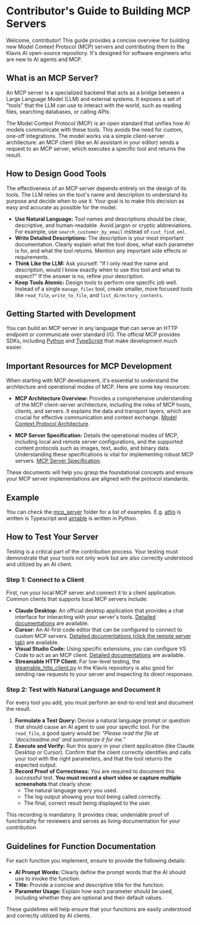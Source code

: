 # Contributor's Guide to Building MCP Servers

Welcome, contributor! This guide provides a concise overview for building new Model Context Protocol (MCP) servers and contributing them to the Klavis AI open-source repository. It's designed for software engineers who are new to AI agents and MCP.

## What is an MCP Server?

An MCP server is a specialized backend that acts as a bridge between a Large Language Model (LLM) and external systems. It exposes a set of "tools" that the LLM can use to interact with the world, such as reading files, searching databases, or calling APIs.

The Model Context Protocol (MCP) is an open standard that unifies how AI models communicate with these tools. This avoids the need for custom, one-off integrations. The model works via a simple client-server architecture: an MCP client (like an AI assistant in your editor) sends a request to an MCP server, which executes a specific tool and returns the result.

## How to Design Good Tools

The effectiveness of an MCP server depends entirely on the design of its tools. The LLM relies on the tool's name and description to understand its purpose and decide when to use it. Your goal is to make this decision as easy and accurate as possible for the model.

*   **Use Natural Language:** Tool names and descriptions should be clear, descriptive, and human-readable. Avoid jargon or cryptic abbreviations. For example, use `search_customer_by_email` instead of `cust_find_eml`.
*   **Write Detailed Descriptions:** The description is your most important documentation. Clearly explain what the tool does, what each parameter is for, and what the tool returns. Mention any important side effects or requirements.
*   **Think Like the LLM:** Ask yourself: "If I only read the name and description, would I know exactly when to use this tool and what to expect?" If the answer is no, refine your description.
*   **Keep Tools Atomic:** Design tools to perform one specific job well. Instead of a single `manage_files` tool, create smaller, more focused tools like `read_file`, `write_to_file`, and `list_directory_contents`.

## Getting Started with Development

You can build an MCP server in any language that can serve an HTTP endpoint or communicate over standard I/O. The official MCP provides SDKs, including [Python](https://github.com/modelcontextprotocol/python-sdk) and [TypeScript](https://github.com/modelcontextprotocol/typescript-sdk) that make development much easier.

## Important Resources for MCP Development

When starting with MCP development, it's essential to understand the architecture and operational modes of MCP. Here are some key resources:

- **MCP Architecture Overview:** Provides a comprehensive understanding of the MCP client-server architecture, including the roles of MCP hosts, clients, and servers. It explains the data and transport layers, which are crucial for effective communication and context exchange. [Model Context Protocol Architecture](https://modelcontextprotocol.io/docs/learn/architecture).

- **MCP Server Specification:** Details the operational modes of MCP, including local and remote server configurations, and the supported content protocols such as images, text, audio, and binary data. Understanding these specifications is vital for implementing robust MCP servers. [MCP Server Specification](https://modelcontextprotocol.io/specification/2025-06-18/server).

These documents will help you grasp the foundational concepts and ensure your MCP server implementations are aligned with the protocol standards.

## Example

You can check the [mcp_server](/mcp_servers/) folder for a list of examples. E.g. [attio](/mcp_servers/attio/) is written is Typescript and [airtable](/mcp_servers/airtable/) is written in Python.

## How to Test Your Server

Testing is a critical part of the contribution process. Your testing must demonstrate that your tools not only work but are also correctly understood and utilized by an AI client.

### Step 1: Connect to a Client

First, run your local MCP server and connect it to a client application. Common clients that supports local MCP servers include:

*   **Claude Desktop:** An official desktop application that provides a chat interface for interacting with your server's tools. [Detailed documentations](https://support.anthropic.com/en/articles/10949351-getting-started-with-local-mcp-servers-on-claude-desktop) are available.
*   **Cursor:** An AI-first code editor that can be configured to connect to custom MCP servers. [Detailed documentations (click the remote server tab)](https://docs.cursor.com/en/context/mcp#using-mcp-json) are available.
*   **Visual Studio Code:** Using specific extensions, you can configure VS Code to act as an MCP client. [Detailed documentations](https://code.visualstudio.com/docs/copilot/chat/mcp-servers#_add-an-mcp-server) are available.
*   **Streamable HTTP Client:** For low-level testing, the [steamable_http_client.py](/mcp-clients/src/mcp_clients/streamable_http_client.py) in the Klavis repository is also good for sending raw requests to your server and inspecting its direct responses.

### Step 2: Test with Natural Language and Document It

For every tool you add, you must perform an end-to-end test and document the result.

1.  **Formulate a Test Query:** Devise a natural language prompt or question that should cause an AI agent to use your specific tool. For the `read_file`, a good query would be: *"Please read the file at 'docs/readme.md' and summarize it for me."*
2.  **Execute and Verify:** Run this query in your client application (like Claude Desktop or Cursor). Confirm that the client correctly identifies and calls your tool with the right parameters, and that the tool returns the expected output.
3.  **Record Proof of Correctness:** You are required to document this successful test. **You must record a short video or capture multiple screenshots** that clearly show:
    *   The natural language query you used.
    *   The log output showing your tool being called correctly.
    *   The final, correct result being displayed to the user.

This recording is mandatory. It provides clear, undeniable proof of functionality for reviewers and serves as living documentation for your contribution.

## Guidelines for Function Documentation

For each function you implement, ensure to provide the following details:

- **AI Prompt Words:** Clearly define the prompt words that the AI should use to invoke the function.
- **Title:** Provide a concise and descriptive title for the function.
- **Parameter Usage:** Explain how each parameter should be used, including whether they are optional and their default values.

These guidelines will help ensure that your functions are easily understood and correctly utilized by AI clients.
